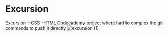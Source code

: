 # Excursion
Excursion
--CSS
-HTML
Codecademy project where had to complex the git commands to push it directly
![excursion (1)](https://user-images.githubusercontent.com/87598302/148132134-46f9ecbf-b562-4aed-8e67-663a12ff8f3b.png)
